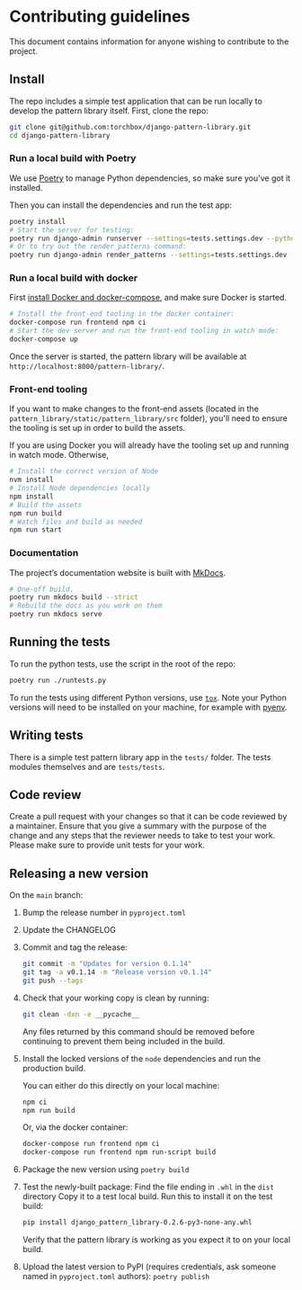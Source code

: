 # Contributing guidelines

This document contains information for anyone wishing to contribute to the project.

## Install

The repo includes a simple test application that can be run locally to develop the pattern library itself.
First, clone the repo:

```sh
git clone git@github.com:torchbox/django-pattern-library.git
cd django-pattern-library
```

### Run a local build with Poetry

We use [Poetry](https://poetry.eustace.io/docs/) to manage Python dependencies, so make sure you've got it installed.

Then you can install the dependencies and run the test app:

```sh
poetry install
# Start the server for testing:
poetry run django-admin runserver --settings=tests.settings.dev --pythonpath=.
# Or to try out the render_patterns command:
poetry run django-admin render_patterns --settings=tests.settings.dev --pythonpath=. --dry-run --verbosity 2
```

### Run a local build with docker

First [install Docker and docker-compose](https://docs.docker.com/compose/install/), and make sure Docker is started.

```sh
# Install the front-end tooling in the docker container:
docker-compose run frontend npm ci
# Start the dev server and run the front-end tooling in watch mode:
docker-compose up
```

Once the server is started, the pattern library will be available at `http://localhost:8000/pattern-library/`.

### Front-end tooling

If you want to make changes to the front-end assets (located in the `pattern_library/static/pattern_library/src` folder), you'll need to ensure the tooling is set up in order to build the assets.

If you are using Docker you will already have the tooling set up and running in watch mode. Otherwise,

```sh
# Install the correct version of Node
nvm install
# Install Node dependencies locally
npm install
# Build the assets
npm run build
# Watch files and build as needed
npm run start
```

### Documentation

The project’s documentation website is built with [MkDocs](https://www.mkdocs.org/).

```sh
# One-off build.
poetry run mkdocs build --strict
# Rebuild the docs as you work on them
poetry run mkdocs serve
```

## Running the tests

To run the python tests, use the script in the root of the repo:

```sh
poetry run ./runtests.py
```

To run the tests using different Python versions, use [`tox`](https://tox.readthedocs.io/). Note your Python versions will need to be installed on your machine, for example with [pyenv](https://github.com/pyenv/pyenv).

## Writing tests

There is a simple test pattern library app in the `tests/` folder. The tests modules themselves and are `tests/tests`.

## Code review

Create a pull request with your changes so that it can be code reviewed by a maintainer. Ensure that you give a summary with the purpose of the change and any steps that the reviewer needs to take to test your work. Please make sure to provide unit tests for your work.

## Releasing a new version

On the `main` branch:

1. Bump the release number in `pyproject.toml`
2. Update the CHANGELOG
3. Commit and tag the release:
   ```sh
   git commit -m "Updates for version 0.1.14"
   git tag -a v0.1.14 -m "Release version v0.1.14"
   git push --tags
   ```
4. Check that your working copy is clean by running:
   ```sh
   git clean -dxn -e __pycache__
   ```
   Any files returned by this command should be removed before continuing to prevent them being included in the build.
5. Install the locked versions of the `node` dependencies and run the production build.

   You can either do this directly on your local machine:

   ```sh
   npm ci
   npm run build
   ```

   Or, via the docker container:

   ```sh
   docker-compose run frontend npm ci
   docker-compose run frontend npm run-script build
   ```

6. Package the new version using `poetry build`

7. Test the newly-built package:
   Find the file ending in `.whl` in the `dist` directory
   Copy it to a test local build.
   Run this to install it on the test build:

   ```sh
   pip install django_pattern_library-0.2.6-py3-none-any.whl
   ```

   Verify that the pattern library is working as you expect it to on your local build.

8. Upload the latest version to PyPI (requires credentials, ask someone named in `pyproject.toml` authors): `poetry publish`
